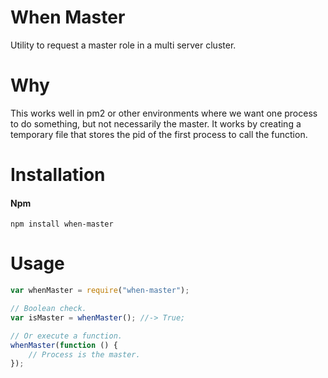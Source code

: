 # When Master

Utility to request a master role in a multi server cluster.

# Why
This works well in pm2 or other environments where we want one process to do something, but not necessarily the master.
It works by creating a temporary file that stores the pid of the first process to call the function.

# Installation

#### Npm
```console
npm install when-master
```

# Usage
```js
var whenMaster = require("when-master");

// Boolean check.
var isMaster = whenMaster(); //-> True;

// Or execute a function.
whenMaster(function () {
	// Process is the master.
});
```
